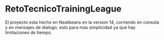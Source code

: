# RetoTecnicoTrainingLeague
El proyecto esta hecho en Neatbeans en la version 14, corriendo en consola y en mensajes de dialogo, 
esto para mas simplicidad ya que hay limitaciones de tiempo.
